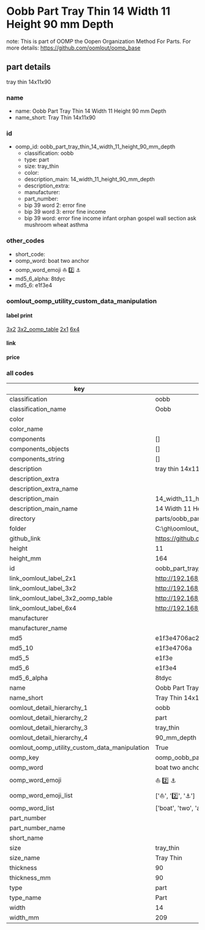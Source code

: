 # Oobb Part Tray Thin 14 Width 11 Height 90 mm Depth  

note: This is part of OOMP the Oopen Organization Method For Parts. For more details: https://github.com/oomlout/oomp_base

##  part details
  



tray thin 14x11x90



### name
* name: Oobb Part Tray Thin 14 Width 11 Height 90 mm Depth
* name_short: Tray Thin 14x11x90 
### id
* oomp_id: oobb_part_tray_thin_14_width_11_height_90_mm_depth
  * classification: oobb
  * type: part
  * size: tray_thin
  * color: 
  * description_main: 14_width_11_height_90_mm_depth
  * description_extra: 
  * manufacturer: 
  * part_number: 
  * bip 39 word 2: error fine
  * bip 39 word 3: error fine income
  * bip 39 word: error fine income infant orphan gospel wall section ask mushroom wheat asthma

### other_codes
* short_code: 
* oomp_word: boat two anchor
* oomp_word_emoji :boat: :two: :anchor:
* md5_6_alpha: 8tdyc
* md5_6: e1f3e4






### oomlout_oomp_utility_custom_data_manipulation
#### label print
[3x2](http://192.168.1.245:1112/?label=oomp%208tdyc)
[3x2_oomp_table](http://192.168.1.108:1112/?label=oomp%208tdyc)
[2x1](http://192.168.1.242:1112/?label=oomp%208tdyc)
[6x4](http://192.168.1.55:1112/?label=oomp%208tdyc)    

#### link

                              

#### price







### all codes 
| key | value |  
| --- | --- |  
| classification | oobb |  
| classification_name | Oobb |  
| color |  |  
| color_name |  |  
| components | [] |  
| components_objects | [] |  
| components_string | [] |  
| description | tray thin 14x11x90 |  
| description_extra |  |  
| description_extra_name |  |  
| description_main | 14_width_11_height_90_mm_depth |  
| description_main_name | 14 Width 11 Height 90 mm Depth |  
| directory | parts/oobb_part_tray_thin_14_width_11_height_90_mm_depth |  
| folder | C:\gh\oomlout_oobb_version_4_generated_parts\parts\oobb_part_tray_thin_14_width_11_height_90_mm_depth |  
| github_link | https://github.com/oomlout/oomlout_oomp_part_src/tree/main/parts/oobb_part_tray_thin_14_width_11_height_90_mm_depth |  
| height | 11 |  
| height_mm | 164 |  
| id | oobb_part_tray_thin_14_width_11_height_90_mm_depth |  
| link_oomlout_label_2x1 | http://192.168.1.242:1112/?label=oomp%208tdyc |  
| link_oomlout_label_3x2 | http://192.168.1.245:1112/?label=oomp%208tdyc |  
| link_oomlout_label_3x2_oomp_table | http://192.168.1.108:1112/?label=oomp%208tdyc |  
| link_oomlout_label_6x4 | http://192.168.1.55:1112/?label=oomp%208tdyc |  
| manufacturer |  |  
| manufacturer_name |  |  
| md5 | e1f3e4706ac2bed5934e6734e515b266 |  
| md5_10 | e1f3e4706a |  
| md5_5 | e1f3e |  
| md5_6 | e1f3e4 |  
| md5_6_alpha | 8tdyc |  
| name | Oobb Part Tray Thin 14 Width 11 Height 90 mm Depth |  
| name_short | Tray Thin 14x11x90  |  
| oomlout_detail_hierarchy_1 | oobb |  
| oomlout_detail_hierarchy_2 | part |  
| oomlout_detail_hierarchy_3 | tray_thin |  
| oomlout_detail_hierarchy_4 | 90_mm_depth |  
| oomlout_oomp_utility_custom_data_manipulation | True |  
| oomp_key | oomp_oobb_part_tray_thin_14_width_11_height_90_mm_depth |  
| oomp_word | boat two anchor |  
| oomp_word_emoji | :boat: :two: :anchor: |  
| oomp_word_emoji_list | [':boat:', ':two:', ':anchor:'] |  
| oomp_word_list | ['boat', 'two', 'anchor'] |  
| part_number |  |  
| part_number_name |  |  
| short_name |  |  
| size | tray_thin |  
| size_name | Tray Thin |  
| thickness | 90 |  
| thickness_mm | 90 |  
| type | part |  
| type_name | Part |  
| width | 14 |  
| width_mm | 209 |  

